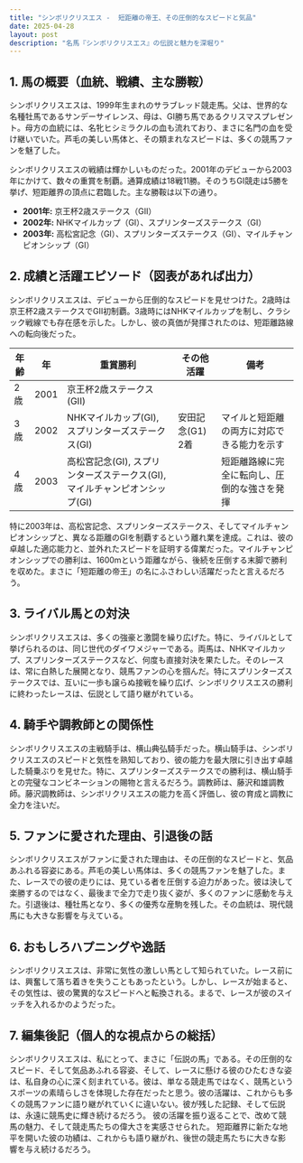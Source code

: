 ```yaml
---
title: "シンボリクリスエス -  短距離の帝王、その圧倒的なスピードと気品"
date: 2025-04-28
layout: post
description: "名馬『シンボリクリスエス』の伝説と魅力を深堀り"
---
```


## 1. 馬の概要（血統、戦績、主な勝鞍）

シンボリクリスエスは、1999年生まれのサラブレッド競走馬。父は、世界的な名種牡馬であるサンデーサイレンス、母は、GI勝ち馬であるクリスマスプレゼント。母方の血統には、名牝ヒシミラクルの血も流れており、まさに名門の血を受け継いでいた。芦毛の美しい馬体と、その類まれなスピードは、多くの競馬ファンを魅了した。

シンボリクリスエスの戦績は輝かしいものだった。2001年のデビューから2003年にかけて、数々の重賞を制覇。通算成績は18戦11勝。そのうちGI競走は5勝を挙げ、短距離界の頂点に君臨した。主な勝鞍は以下の通り。

* **2001年:**  京王杯2歳ステークス（GII）
* **2002年:**  NHKマイルカップ（GI）、スプリンターズステークス（GI）
* **2003年:**  高松宮記念（GI）、スプリンターズステークス（GI）、マイルチャンピオンシップ（GI）


## 2. 成績と活躍エピソード（図表があれば出力）

シンボリクリスエスは、デビューから圧倒的なスピードを見せつけた。2歳時は京王杯2歳ステークスでGII初制覇。3歳時にはNHKマイルカップを制し、クラシック戦線でも存在感を示した。しかし、彼の真価が発揮されたのは、短距離路線への転向後だった。

| 年齢 | 年 | 重賞勝利 | その他活躍 | 備考 |
|---|---|---|---|---|
| 2歳 | 2001 | 京王杯2歳ステークス(GII) |  |  |
| 3歳 | 2002 | NHKマイルカップ(GI), スプリンターズステークス(GI) | 安田記念(G1) 2着 | マイルと短距離の両方に対応できる能力を示す |
| 4歳 | 2003 | 高松宮記念(GI), スプリンターズステークス(GI), マイルチャンピオンシップ(GI) |  | 短距離路線に完全に転向し、圧倒的な強さを発揮 |


特に2003年は、高松宮記念、スプリンターズステークス、そしてマイルチャンピオンシップと、異なる距離のGIを制覇するという離れ業を達成。これは、彼の卓越した適応能力と、並外れたスピードを証明する偉業だった。マイルチャンピオンシップでの勝利は、1600mという距離ながら、後続を圧倒する末脚で勝利を収めた。まさに「短距離の帝王」の名にふさわしい活躍だったと言えるだろう。


## 3. ライバル馬との対決

シンボリクリスエスは、多くの強豪と激闘を繰り広げた。特に、ライバルとして挙げられるのは、同じ世代のダイワメジャーである。両馬は、NHKマイルカップ、スプリンターズステークスなど、何度も直接対決を果たした。そのレースは、常に白熱した展開となり、競馬ファンの心を掴んだ。特にスプリンターズステークスでは、互いに一歩も譲らぬ接戦を繰り広げ、シンボリクリスエスの勝利に終わったレースは、伝説として語り継がれている。


## 4. 騎手や調教師との関係性

シンボリクリスエスの主戦騎手は、横山典弘騎手だった。横山騎手は、シンボリクリスエスのスピードと気性を熟知しており、彼の能力を最大限に引き出す卓越した騎乗ぶりを見せた。特に、スプリンターズステークスでの勝利は、横山騎手との完璧なコンビネーションの賜物と言えるだろう。調教師は、藤沢和雄調教師。藤沢調教師は、シンボリクリスエスの能力を高く評価し、彼の育成と調教に全力を注いだ。


## 5. ファンに愛された理由、引退後の話

シンボリクリスエスがファンに愛された理由は、その圧倒的なスピードと、気品あふれる容姿にある。芦毛の美しい馬体は、多くの競馬ファンを魅了した。また、レースでの彼の走りには、見ている者を圧倒する迫力があった。彼は決して楽勝するのではなく、最後まで全力で走り抜く姿が、多くのファンに感動を与えた。引退後は、種牡馬となり、多くの優秀な産駒を残した。その血統は、現代競馬にも大きな影響を与えている。


## 6. おもしろハプニングや逸話

シンボリクリスエスは、非常に気性の激しい馬として知られていた。レース前には、興奮して落ち着きを失うこともあったという。しかし、レースが始まると、その気性は、彼の驚異的なスピードへと転換される。まるで、レースが彼のスイッチを入れるかのようだった。


## 7. 編集後記（個人的な視点からの総括）

シンボリクリスエスは、私にとって、まさに「伝説の馬」である。その圧倒的なスピード、そして気品あふれる容姿、そして、レースに懸ける彼のひたむきな姿は、私自身の心に深く刻まれている。彼は、単なる競走馬ではなく、競馬というスポーツの素晴らしさを体現した存在だったと思う。彼の活躍は、これからも多くの競馬ファンに語り継がれていくに違いない。彼が残した記録、そして伝説は、永遠に競馬史に輝き続けるだろう。  彼の活躍を振り返ることで、改めて競馬の魅力、そして競走馬たちの偉大さを実感させられた。  短距離界に新たな地平を開いた彼の功績は、これからも語り継がれ、後世の競走馬たちに大きな影響を与え続けるだろう。

